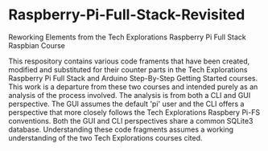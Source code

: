 # Raspberry-Pi-Full-Stack-Revisited
Reworking Elements from the Tech Explorations Raspberry Pi Full Stack Raspbian Course 

This respository contains various code framents that have been created, modified and substituted for their counter parts in the Tech Explorations Raspberry Pi Full Stack and Arduino Step-By-Step Getting Started courses. This work is a departure from these two courses and intended purely as an analysis of the process involved. The analysis is from both a CLI and GUI perspective. The GUI assumes the default 'pi' user and the CLI offers a perspective that more closely follows the Tech Explorations Raspbery Pi-FS conventions. Both the GUI and CLI perspectives share a common SQLite3 database. Understanding these code fragments assumes a working understanding of the two Tech Explorations courses cited.
